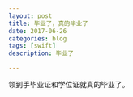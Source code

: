 ```yaml
---
layout: post
title: 毕业了，真的毕业了
date: 2017-06-26
categories: blog
tags: [swift]
description: 毕业了

---
```

领到手毕业证和学位证就真的毕业了。
